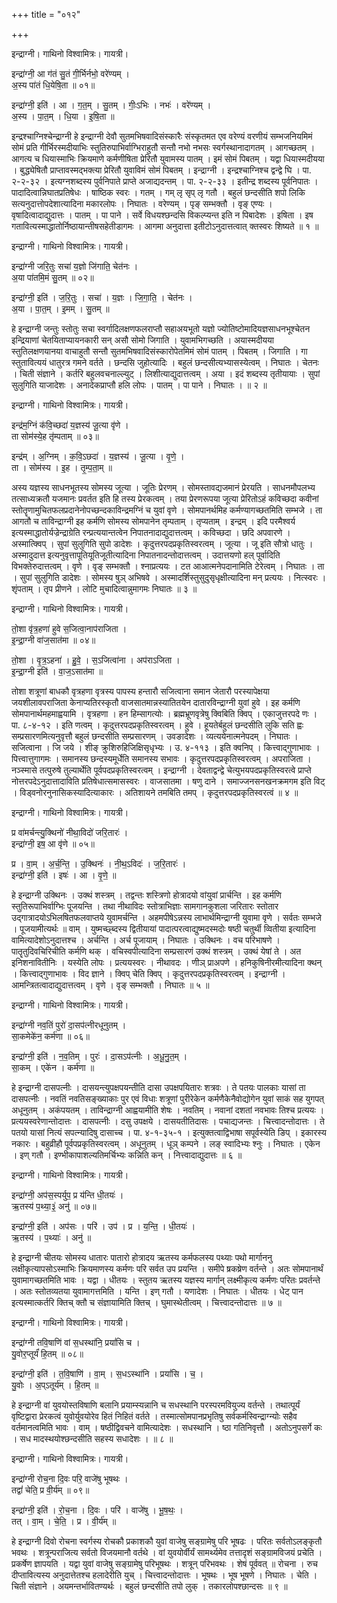 +++
title = "०१२"

+++


इन्द्राग्नी। गाथिनो विश्वामित्रः। गायत्री।

इन्द्रा॑ग्नी॒ आ ग॑तं सु॒तं गी॒र्भिर्नभो॒ वरे॑ण्यम् ।  
अ॒स्य पा॑तं धि॒येषि॒ता ॥ ०१॥

इन्द्रा॑ग्नी॒ इति॑ । आ । ग॒त॒म् । सु॒तम् । गीः॒ऽभिः । नभः॑ । वरे॑ण्यम् ।  
अ॒स्य । पा॒त॒म् । धि॒या । इ॒षि॒ता ॥

इन्द्रश्चाग्निश्चेन्द्राग्नी हे इन्द्राग्नी देवौ सुतमभिषवादिसंस्कारैः संस्कृतमत एव वरेण्यं वरणीयं सम्भजनियमिमं सोमं प्रति गीर्भिरस्मदीयाभिः स्तुतिरुपाभिर्वाग्भिराहुतौ सन्तौ नभो नभसः स्वर्गस्थानादागतम् । आगच्छतम् । आगत्य च धियास्माभिः क्रियमाणे कर्मणीषिता प्रेरितौ युवामस्य पातम् । इमं सोमं पिबतम् । यद्वा धियास्मदीयया । बुद्ध्येषितौ प्राप्तावस्मद्भक्त्या प्रेरितौ युवाविमं सोमं पिबतम् । इन्द्राग्नी । इन्द्रश्चाग्निश्च द्वन्द्वे घि । पा. २-२-३२ । इत्यग्नशब्दस्य पुर्वनिपाते प्राप्ते अजाद्यदन्तम् । पा. २-२-३३ । इतीन्द्र शब्दस्य पूर्वनिपातः । पादादित्वान्निघातप्रतिषेधः । षाष्ठिक स्वरः । गतम् । गम् लृ सृप् लृ गतौ । बहुलं छन्दसीति शपो लिकि सत्यनुदात्तोपदेशात्यादिना मकारलोपः । निघातः । वरेण्यम् । पृङ् सम्भक्तौ । वृङ् एण्यः । वृषादित्वादाद्युदात्तः । पातम् । पा पाने । सर्वे विधयश्छन्दसि विकल्प्यन्त इति न पिबादेशः । इषिता । इष गतावित्यस्माद्धातोर्निष्ठायान्तीषसहेतीडागमः । आगमा अनुदात्ता इतीटोऽनुदात्तत्वात् क्तस्वरः शिष्यते ॥ १ ॥

इन्द्राग्नी। गाथिनो विश्वामित्रः। गायत्री।

इन्द्रा॑ग्नी जरि॒तुः सचा॑ य॒ज्ञो जि॑गाति॒ चेत॑नः ।  
अ॒या पा॑तमि॒मं सु॒तम् ॥ ०२॥

इन्द्रा॑ग्नी॒ इति॑ । ज॒रि॒तुः । सचा॑ । य॒ज्ञः । जि॒गा॒ति॒ । चेत॑नः ।  
अ॒या । पा॒त॒म् । इ॒मम् । सु॒तम् ॥

हे इन्द्राग्नी जन्तुः स्तोतुः सचा स्वर्गादिलक्षणफलराप्तौ सहाअयभूतो यज्ञो ज्योतिष्टोमादियज्ञसाधनभूश्चेतन इन्द्रियाणां चेतयिताप्यायनकारी सन् असौ सोमो जिगाति । युवामभिगच्छति । अयास्मदीयया स्तुतिलक्षणयानया वाचाहुतौ सन्तौ सुतमभिषवादिसंस्कारोपेतमिमं सोमं पातम् । पिबतम् । जिगाति । गा स्तुतावित्ययं धातुरत्र गमने वर्तते । छन्दसि जुहोत्यादिः । बहुलं छन्दसीत्यभ्यासस्येत्वम् । निघातः । चेतनः । चिती संज्ञाने । कर्तरि बहुलवचनाल्ल्युट् । लिशीत्याद्युदात्तत्वम् । अया । इदं शब्दस्य तृतीयायाः । सुपां सुलुगिति याजादेशः । अनादेकप्राप्तौ हलि लोपः । पातम् । पा पाने । निघातः । ॥ २ ॥

इन्द्राग्नी। गाथिनो विश्वामित्रः। गायत्री।

इन्द्र॑म॒ग्निं क॑वि॒च्छदा॑ य॒ज्ञस्य॑ जू॒त्या वृ॑णे ।  
ता सोम॑स्ये॒ह तृ॑म्पताम् ॥ ०३॥

इन्द्र॑म् । अ॒ग्निम् । क॒वि॒ऽछदा॑ । य॒ज्ञस्य॑ । जू॒त्या । वृ॒णे॒ ।  
ता । सोम॑स्य । इ॒ह । तृ॒म्प॒ता॒म् ॥

अस्य यज्ञस्य साधनभूतस्य सोमस्य जूत्या । जूतिः प्रेरणम् । सोमस्तावद्यजमानं प्रेरयति । साधनमौपलभ्य तत्साध्यक्रतौ यजमानः प्रवर्तत इति हि तस्य प्रेरकत्वम् । तया प्रेरणरूपया जूत्या प्रेरितोऽहं कविच्छदा कवीनां स्तोतॄणामुचितफलप्रदानेनोपच्छन्दकाविन्द्रमग्निं च युवां वृणे । सोमपानर्थमिह कर्मण्यागच्छतमिति सम्भजे । ता आगतौ च ताविन्द्राग्नी इह कर्मणि सोमस्य सोमपानेन तृम्पताम् । तृप्यताम् । इन्द्रम् । इदि परमैश्वर्य इत्यस्माद्धातोर्यज्रेन्द्राग्रेति रन्प्रत्ययान्तत्वेन निपातनादाद्युदात्तत्वम् । कविच्छदा । छदि अपवारणे । अस्मात्क्विप् । सुपां सुलुगिति सुपो डादेशः । कृदुत्तरपदप्रकृतिस्वरत्वम् । जूत्या । जू इति सौत्रो धातुः । अस्मादुदात्त इत्यनुवृत्तापूतियूतिजूतीत्यादिना निपातनादन्तोदात्तत्वम् । उदात्तयणो हल् पूर्वादिति विभक्तेरुदात्तत्वम् । वृणे । वृङ् सम्भक्तौ । श्नाप्रत्ययः । टत आआत्मनेपदानामिति टेरेत्वम् । निघातः । ता । सुपां सुलुगिति डादेशः । सोमस्य षुञ् अभिषवे । अस्मादर्शिस्तुसुदुसृधृक्षीत्यादिना मन् प्रत्ययः । नित्स्वरः । शृंपताम् । तृप प्रीणने । लोटि मुचादित्वान्नुमागमः निघातः ॥ ३ ॥

इन्द्राग्नी। गाथिनो विश्वामित्रः। गायत्री।

तो॒शा वृ॑त्र॒हणा॑ हुवे स॒जित्वा॒नाप॑राजिता ।  
इ॒न्द्रा॒ग्नी वा॑ज॒सात॑मा ॥ ०४॥

तो॒शा । वृ॒त्र॒ऽहना॑ । हु॒वे॒ । स॒ऽजित्वा॑ना । अप॑राऽजिता ।  
इ॒न्द्रा॒ग्नी इति॑ । वा॒ज॒ऽसात॑मा ॥

तोशा शत्रूणां बाधकौ वृत्रहणा वृत्रस्य पापस्य हन्तारौ सजित्वाना समान जेतारौ परस्यापेक्षया जयशीलावपराजिता केनाप्यतिरस्कृतौ वाजसातमान्नस्यातितयेन दातारविन्द्राग्नी युवां हुवे । इह कर्मणि सोमपानार्थमहमाह्वयामि । वृत्रहणा । हन हिम्सागत्योः । ब्रह्मभ्रूणवृत्रेषु क्विबिति क्विप् । एकाजुत्तरपदे णः । पा. ८-४-१२ । इति णत्वम् । कृदुत्तरपदप्रकृतिस्वरत्वम् । हुवे । हूयतेर्बहुलं छन्दसीति लुकि सति ह्वः सम्प्रसारणमित्यनुवृत्तौ बहुलं छन्दसीति सम्प्रसारणम् । उवङादेशः । व्यत्ययेनात्मनेपदम् । निघातः । सजित्वाना । जि जये । शीङ् क्रुशिरुहिजिक्षिसृधृभ्यः । उ. ४-११३ । इति क्वनिप् । कित्त्वाद्गुणाभावः । पित्त्वात्तुगागमः । समानस्य छन्दस्यमूर्धेति समानस्य सभावः । कृदुत्तरपदप्रकृतिस्वरत्वम् । अपराजिता । नञ्स्मासे तत्पुरुषे तुल्यार्थेति पूर्वपदप्रकृतिस्वरत्वम् । इन्द्राग्नी । देवताद्वन्द्वे चेत्युभयपदप्रकृतिस्वरत्वे प्राप्ते नोत्तरपदेऽनुदात्तादाविति प्रतिषेधात्समासस्वरः । वाजसातमा । षणु दाने । समाज्जनसनखनक्रमगम इति विट् । विड्वनोरनुनासिकस्यादित्याकारः । अतिशायने तमबिति तमप् । कृदुत्तरपदप्रकृतिस्वरत्वं ॥ ४ ॥

इन्द्राग्नी। गाथिनो विश्वामित्रः। गायत्री।

प्र वा॑मर्चन्त्यु॒क्थिनो॑ नीथा॒विदो॑ जरि॒तारः॑ ।  
इन्द्रा॑ग्नी॒ इष॒ आ वृ॑णे ॥ ०५॥

प्र । वा॒म् । अ॒र्च॒न्ति॒ । उ॒क्थिनः॑ । नी॒थ॒ऽविदः॑ । ज॒रि॒तारः॑ ।  
इन्द्रा॑ग्नी॒ इति॑ । इषः॑ । आ । वृ॒णे॒ ॥

हे इन्द्राग्नी उक्थिनः । उक्थं शस्त्रम् । तद्वन्तः शस्त्रिणो होत्रादयो वांयुवां प्रार्चन्ति । इह कर्मणि स्तुतिरूपाभिर्वाग्भिः पूजयन्ति । तथा नीथाविदः स्तोत्राभिज्ञाः सामगानकुशला जरितारः स्तोतार उद्गात्रादयोऽभिलषितफलवाप्तये युवामर्चन्ति । अहमपीषेऽन्नस्य लाभार्थमिन्द्राग्नी युवामा वृणे । सर्वतः सम्भजे । पूजयामीत्यर्थः ॥ वाम् । युष्मच्छ्ब्दस्य द्वितीयायां पादात्परत्वाद्युष्मदस्मदोः षष्ठी चतुर्थी व्वितीया इत्यादिना वामित्यादेशोऽनुदात्तश्च । अर्चन्ति । अर्च पूजायाम् । निघातः । उक्थिनः । वच परिभाषणे । पातॄतुदिवचिरिचीति कर्मणि थक् । वचिस्वपीत्यादिना सम्प्रसारणं उक्थं शस्त्रम् । उक्थं येषां ते । अत इनिशनावितीनिः । यस्येति लोपः । प्रत्ययस्वरः । नीथावदः । णीञ् प्राअपणे । हनिकुषिनीरमीत्यादिना क्थन् । कित्त्वाद्गुणाभावः । विद ज्ञाने । क्विप् चेति क्विप् । कृदुत्तरपदप्रकृतिस्वरत्वम् । इन्द्राग्नी । आमन्त्रितत्वादाद्युदात्तत्वम् । वृणे । वृङ् सम्भक्तौ । निघातः ॥ ५ ॥

इन्द्राग्नी। गाथिनो विश्वामित्रः। गायत्री।

इन्द्रा॑ग्नी नव॒तिं पुरो॑ दा॒सप॑त्नीरधूनुतम् ।  
सा॒कमेके॑न॒ कर्म॑णा ॥ ०६॥

इन्द्रा॑ग्नी॒ इति॑ । न॒व॒तिम् । पुरः॑ । दा॒सऽप॑त्नीः । अ॒धू॒नु॒त॒म् ।  
सा॒कम् । एके॑न । कर्म॑णा ॥

हे इन्द्राग्नी दासपत्नीः । दासयन्त्युपक्षपयन्तीति दासा उपक्षपयितारः शत्रवः । ते पतयः पालकाः यासां ता दासपत्नीः । नवतिं नवतिसङ्ख्याकाः पुर एवं विधाः शत्रूणां पुरीरेकेन कर्मणैकेनैवोद्योगेन युवां साकं सह युगपत् अधूनुतम् । अकंपयतम् । ताविन्द्राग्नी आह्वयामीति शेषः । नवतिम् । नवानां दशतां नवभावः तिश्च प्रत्ययः । प्रत्ययस्वरेणान्तोदात्तः । दासपत्नीः । दसु उपक्षये । दासयतीतिदासः । पचाद्यजन्तः । चित्त्वादन्तोदात्तः । ते पतयो यासां नित्यं सपत्न्यादिषु दासाच्च । पा. ४-१-३५-१ । इत्युक्तत्वाद्विभाषा सपूर्वस्येति ङिप् । इकारस्य नकारः । बहुव्रीहौ पूर्वपप्रकृतिस्वरत्वम् । अधूनुतम् । धूञ् कम्पने । लङ् स्वादिभ्यः श्नुः । निघातः । एकेन । इण् गतौ । इण्भीकापाशल्यतिमर्चिभ्यः कन्निति कन् । नित्त्वादाद्युदात्तः ॥ ६ ॥

इन्द्राग्नी। गाथिनो विश्वामित्रः। गायत्री।

इन्द्रा॑ग्नी॒ अप॑स॒स्पर्युप॒ प्र य॑न्ति धी॒तयः॑ ।  
ऋ॒तस्य॑ प॒थ्या॒३॒॑ अनु॑ ॥ ०७॥

इन्द्रा॑ग्नी॒ इति॑ । अप॑सः । परि॑ । उप॑ । प्र । य॒न्ति॒ । धी॒तयः॑ ।  
ऋ॒तस्य॑ । प॒थ्याः॑ । अनु॑ ॥

हे इन्द्राग्नी चीतयः सोमस्य धातारः पातारो होत्रादय ऋतस्य कर्मफलस्य पथ्याः पथो मार्गाननु लक्षीकृत्यापसोऽस्माभिः क्रियमाणस्य कर्मणः परि सर्वत उप प्रयन्ति । समीपे ष्रकष्रेण वर्तन्ते । अतः सोमपानार्थं युवामागच्छतमिति भावः । यद्वा । धीतयः । स्तुतय ऋतस्य यज्ञस्य मार्गान् लक्ष्मीकृत्य कर्मणः परितः प्रवर्तन्ते । अतः स्तोतव्यतया युवामागत्तमिति । यन्ति । इण् गतौ । यणादेशः । निघातः । धीतयः । धेट् पान इत्यस्मात्कर्तरि क्तिच् क्तौ च संज्ञायामिति क्तिच् । घुमास्थेतीत्वम् । चित्त्वादन्तोदात्तः ॥ ७ ॥

इन्द्राग्नी। गाथिनो विश्वामित्रः। गायत्री।

इन्द्रा॑ग्नी तवि॒षाणि॑ वां स॒धस्था॑नि॒ प्रयां॑सि च ।  
यु॒वोर॒प्तूर्यं॑ हि॒तम् ॥ ०८॥

इन्द्रा॑ग्नी॒ इति॑ । त॒वि॒षाणि॑ । वा॒म् । स॒धऽस्था॑नि । प्रयां॑सि । च॒ ।  
यु॒वोः । अ॒प्ऽतूर्य॑म् । हि॒तम् ॥

हे इन्द्राग्नी वां युवयोस्तविषाणि बलानि प्रयाम्स्यन्नानि च सधस्थानि परस्परमवियुज्य वर्तन्ते । तथात्पूर्यं वृष्टिद्वारा प्रेरकत्वं युवोर्युवयोरेव हितं निहितं वर्तते । तस्मात्सोमपानप्रभृतिषु सर्वकर्मस्विन्द्राग्न्योः सहैव वर्तमानत्वमिति भावः । वाम् । षष्ठीद्विवचने वामित्यादेशः । सधस्थानि । ष्ठा गतिनिवृत्तौ । अतोऽनुपसर्गे कः । सध मादस्थयोश्छन्दसीति सहस्य सधादेशः । ॥ ८ ॥

इन्द्राग्नी। गाथिनो विश्वामित्रः। गायत्री।

इन्द्रा॑ग्नी रोच॒ना दि॒वः परि॒ वाजे॑षु भूषथः ।  
तद्वां॑ चेति॒ प्र वी॒र्य॑म् ॥ ०९॥

इन्द्रा॑ग्नी॒ इति॑ । रो॒च॒ना । दि॒वः । परि॑ । वाजे॑षु । भू॒ष॒थः॒ ।  
तत् । वा॒म् । चे॒ति॒ । प्र । वी॒र्य॑म् ॥

हे इन्द्राग्नी दिवो रोचना स्वर्गस्य रोचकौ प्रकाशकौ युवां वाजेषु सङ्ग्रामेषु परि भूषढः । परितः सर्वतोऽलङ्कृतौ भवथः । शत्रून्पराजित्य सर्वतो विजयमानौ वर्तथे । वां युवयोर्वीर्यं सामर्थ्यमेव तत्तादृशं सङ्ग्रामविजयं प्रचेति । प्रकर्षेण ज्ञापयति । यद्वा युवां वाजेषु सङ्ग्रामेषु परिभूषथः । शत्रून् परिभवथः । शेषं पूर्ववत् ॥ रोचना । रुच दीप्तावित्यस्य अनुदात्तेतश्च हलादेरीति युच् । चित्त्वादन्तोदात्तः । भूषथः । भूष भूषणे । निघातः । चेति । चिती संज्ञाने । अयमन्तर्भावितण्यर्थः । बहुलं छन्दसीति तपो लुक् । तकारलोपश्छान्दसः ॥ ९ ॥